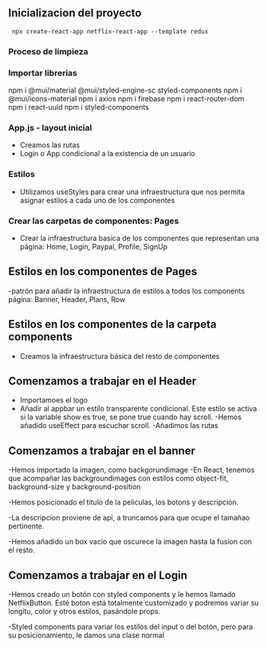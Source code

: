 ## Inicializacion del proyecto

` npx create-react-app netflix-react-app --template redux`

### Proceso de limpieza 

### Importar librerias 

npm i @mui/material @mui/styled-engine-sc styled-components
npm i @mui/icons-material
npm i axios
npm i firebase
npm i react-router-dom
npm i react-uuid
npm i styled-components

### App.js  - layout inicial

- Creamos las rutas
- Login o App condicional a la existencia de un usuario

### Estilos

- Utilizamos useStyles para crear una infraestructura que nos permita asignar estilos a cada uno de los componentes

### Crear las carpetas de componentes: Pages

- Crear la infraestructura basica de los componentes que representan una página: Home, Login, Paypal, Profile, SignUp

## Estilos en los componentes de Pages

-patrón para añadir la infraestructura de estilos a todos los components página: Banner, Header, Plans, Row

## Estilos en los componentes de la carpeta components

- Creamos la infraestructura básica del resto de componentes

## Comenzamos a trabajar en el Header

- Importamoes el logo
- Añadir al appbar un estilo transparente condicional. Este estilo se activa si la variable show es true, se pone true cuando hay scroll.
-Hemos añadido useEffect para escuchar scroll.
-Añadimos las rutas

## Comenzamos a trabajar en el banner

-Hemos importado la imagen, como backgorundimage
-En React, tenemos que acompañar las backgroundimages con estilos como object-fit, background-size y background-position

-Hemos posicionado el titulo de la peliculas, los botons y descripción.

-La descripcion proviene de api, a truncamos para que ocupe el tamañao pertinente.

-Hemos añadido un box vacio que oscurece la imagen hasta la fusion con el resto.

## Comenzamos a trabajar en el Login

-Hemos creado un botón con styled components y le hemos llamado NetflixButton. Esté boton está totalmente customizado y podremos variar su longitu, color y otros estilos, pasándole props.

-Styled components para variar los estilos del input o del botón, pero para su posicionamiento, le damos una clase normal